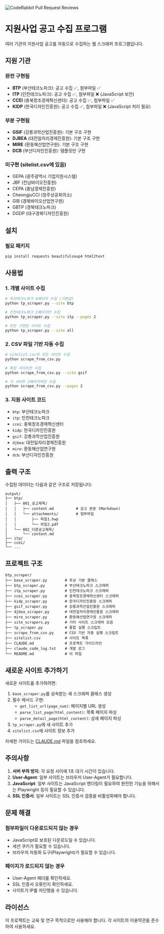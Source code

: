 ![CodeRabbit Pull Request Reviews](https://img.shields.io/coderabbit/prs/github/baltop/bizsup2?utm_source=oss&utm_medium=github&utm_campaign=baltop%2Fbizsup2&labelColor=171717&color=FF570A&link=https%3A%2F%2Fcoderabbit.ai&label=CodeRabbit+Reviews)

# 지원사업 공고 수집 프로그램

여러 기관의 지원사업 공고를 자동으로 수집하는 웹 스크래퍼 프로그램입니다.

## 지원 기관

### 완전 구현됨
- **BTP** (부산테크노파크): 공고 수집 ✅, 첨부파일 ✅
- **ITP** (인천테크노파크): 공고 수집 ✅, 첨부파일 ❌ (JavaScript 보안)
- **CCEI** (충북창조경제혁신센터): 공고 수집 ✅, 첨부파일 ✅
- **KIDP** (한국디자인진흥원): 공고 수집 ✅, 첨부파일 ❌ (JavaScript 처리 필요)

### 부분 구현됨
- **GSIF** (강릉과학산업진흥원): 기본 구조 구현
- **DJBEA** (대전일자리경제진흥원): 기본 구조 구현
- **MIRE** (환동해산업연구원): 기본 구조 구현
- **DCB** (부산디자인진흥원): 템플릿만 구현

### 미구현 (sitelist.csv에 있음)
- GEPA (광주광역시 기업지원시스템)
- JBF (전남바이오진흥원)
- CEPA (충남경제진흥원)
- CheongjuCCI (청주상공회의소)
- GIB (경북바이오산업연구원)
- GBTP (경북테크노파크)
- DGDP (대구경북디자인진흥원)

## 설치

### 필요 패키지
```bash
pip install requests beautifulsoup4 html2text
```

## 사용법

### 1. 개별 사이트 수집
```bash
# 부산테크노파크 4페이지 수집 (기본값)
python tp_scraper.py --site btp

# 인천테크노파크 2페이지만 수집
python tp_scraper.py --site itp --pages 2

# 모든 구현된 사이트 수집
python tp_scraper.py --site all
```

### 2. CSV 파일 기반 자동 수집
```bash
# sitelist.csv의 모든 사이트 수집
python scrape_from_csv.py

# 특정 사이트만 수집
python scrape_from_csv.py --site gsif

# 각 사이트 2페이지씩만 수집
python scrape_from_csv.py --pages 2
```

### 3. 지원 사이트 코드
- `btp`: 부산테크노파크
- `itp`: 인천테크노파크
- `ccei`: 충북창조경제혁신센터
- `kidp`: 한국디자인진흥원
- `gsif`: 강릉과학산업진흥원
- `djbea`: 대전일자리경제진흥원
- `mire`: 환동해산업연구원
- `dcb`: 부산디자인진흥원

## 출력 구조

수집된 데이터는 다음과 같은 구조로 저장됩니다:

```
output/
├── btp/
│   ├── 001_공고제목/
│   │   ├── content.md          # 공고 본문 (Markdown)
│   │   └── attachments/        # 첨부파일
│   │       ├── 파일1.hwp
│   │       └── 파일2.pdf
│   └── 002_다른공고제목/
│       └── content.md
├── itp/
├── ccei/
└── ...
```

## 프로젝트 구조

```
btp_scraper/
├── base_scraper.py        # 추상 기본 클래스
├── btp_scraper.py         # 부산테크노파크 스크래퍼
├── itp_scraper.py         # 인천테크노파크 스크래퍼
├── ccei_scraper.py        # 충북창조경제혁신센터 스크래퍼
├── kidp_scraper.py        # 한국디자인진흥원 스크래퍼
├── gsif_scraper.py        # 강릉과학산업진흥원 스크래퍼
├── djbea_scraper.py       # 대전일자리경제진흥원 스크래퍼
├── mire_scraper.py        # 환동해산업연구원 스크래퍼
├── site_scrapers.py       # 기타 사이트 스크래퍼 모음
├── tp_scraper.py          # 통합 실행 스크립트
├── scrape_from_csv.py     # CSV 기반 자동 실행 스크립트
├── sitelist.csv           # 사이트 목록
├── CLAUDE.md              # 프로젝트 가이드라인
├── claude_code_log.txt    # 개발 로그
└── README.md              # 이 파일
```

## 새로운 사이트 추가하기

새로운 사이트를 추가하려면:

1. `base_scraper.py`를 상속받는 새 스크래퍼 클래스 생성
2. 필수 메서드 구현:
   - `get_list_url(page_num)`: 페이지별 URL 생성
   - `parse_list_page(html_content)`: 목록 페이지 파싱
   - `parse_detail_page(html_content)`: 상세 페이지 파싱
3. `tp_scraper.py`에 새 사이트 추가
4. `sitelist.csv`에 사이트 정보 추가

자세한 가이드는 [CLAUDE.md](CLAUDE.md) 파일을 참조하세요.

## 주의사항

1. **서버 부하 방지**: 각 요청 사이에 1초 대기 시간이 있습니다.
2. **User-Agent**: 일부 사이트는 브라우저 User-Agent가 필요합니다.
3. **JavaScript**: 일부 사이트는 JavaScript 렌더링이 필요하여 완전한 기능을 위해서는 Playwright 등이 필요할 수 있습니다.
4. **SSL 인증서**: 일부 사이트는 SSL 인증서 검증을 비활성화해야 합니다.

## 문제 해결

### 첨부파일이 다운로드되지 않는 경우
- JavaScript로 보호된 다운로드일 수 있습니다.
- 세션 쿠키가 필요할 수 있습니다.
- 브라우저 자동화 도구(Playwright)가 필요할 수 있습니다.

### 페이지가 로드되지 않는 경우
- User-Agent 헤더를 확인하세요.
- SSL 인증서 오류인지 확인하세요.
- 사이트가 IP를 차단했을 수 있습니다.

## 라이선스

이 프로젝트는 교육 및 연구 목적으로만 사용해야 합니다.
각 사이트의 이용약관을 준수하여 사용하세요.
